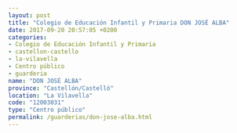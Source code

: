 ```yaml
---
layout: post
title: "Colegio de Educación Infantil y Primaria DON JOSÉ ALBA"
date: 2017-09-20 20:57:05 +0200
categories:
- Colegio de Educación Infantil y Primaria
- castellon-castello
- la-vilavella
- Centro público
- guarderia
name: "DON JOSÉ ALBA"
province: "Castellón/Castelló"
location: "La Vilavella"
code: "12003031"
type: "Centro público"
permalink: /guarderias/don-jose-alba.html
---
```

